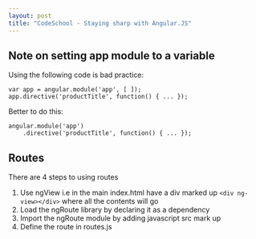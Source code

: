 ```yaml
---
layout: post
title: "CodeSchool - Staying sharp with Angular.JS"
---
```

## Note on setting app module to a variable

Using the following code is bad practice:

```
var app = angular.module('app', [ ]);
app.directive('productTitle', function() { ... });
```

Better to do this:

```
angular.module('app')
    .directive('productTitle', function() { ... });
```

## Routes

There are 4 steps to using routes
1. Use ngView i.e in the main index.html have a div marked up `<div ng-view></div>` where all the contents will go
2. Load the ngRoute library by declaring it as a dependency 
3. Import the ngRoute module by adding javascript src mark up
4. Define the route in routes.js


